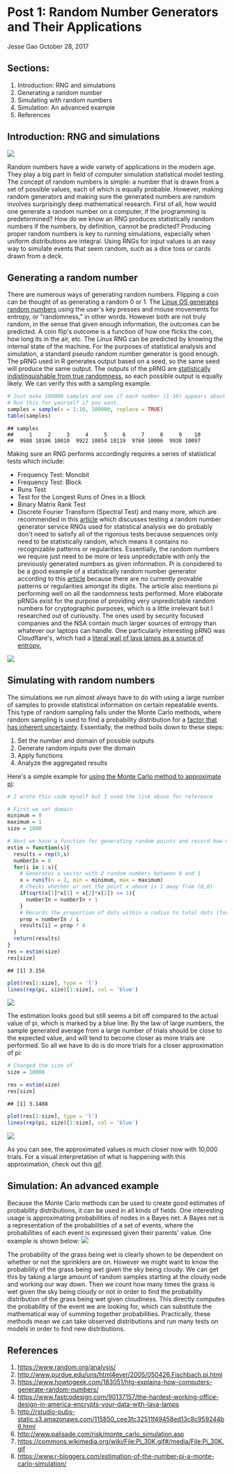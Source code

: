Post 1: Random Number Generators and Their Applications
================
Jesse Gao
October 28, 2017

**Sections:**
-------------

1.  Introduction: RNG and simulations
2.  Generating a random number
3.  Simulating with random numbers
4.  Simulation: An advanced example
5.  References

Introduction: RNG and simulations
---------------------------------

![](http://ardiri.com/blog/entries/20140901/random-dilbert.jpg)

Random numbers have a wide variety of applications in the modern age. They play a big part in field of computer simulation statistical model testing. The concept of random numbers is simple: a number that is drawn from a set of possible values, each of which is equally probable. However, making random generators and making sure the generated numbers are random involves surprisingly deep mathematical research. First of all, how would one generate a random number on a computer, if the programming is predetermined? How do we know an RNG produces statistically random numbers if the numbers, by definition, cannot be predicted? Producing proper random numbers is key to running simulations, especially when uniform distributions are integral. Using RNGs for input values is an easy way to simulate events that seem random, such as a dice toss or cards drawn from a deck.

Generating a random number
--------------------------

There are numerous ways of generating random numbers. Flipping a coin can be thought of as generating a random 0 or 1. The [Linux OS generates random numbers](https://www.howtogeek.com/183051/htg-explains-how-computers-generate-random-numbers/) using the user's key presses and mouse movements for entropy, or "randomness," in other words. However both are not truly random, in the sense that given enough information, the outcomes can be predicted. A coin flip's outcome is a function of how one flicks the coin, how long its in the air, etc. The Linux RNG can be predicted by knowing the internal state of the machine. For the purposes of statistical analysis and simulation, a standard pseudo random number generator is good enough. The pRNG used in R generates output based on a seed, so the same seed will produce the same output. The outputs of the pRNG are [statistically indistinguishable from true randomness](http://rstudio-pubs-static.s3.amazonaws.com/115850_cee3fc32511f49458ed13c8c959244b6.html), so each possible output is equally likely. We can verify this with a sampling example.

``` r
# Just make 100000 samples and see if each number (1-10) appears about the same amount of times.
# Run this for yourself if you want.
samples = sample(x = 1:10, 100000, replace = TRUE)
table(samples)
```

    ## samples
    ##     1     2     3     4     5     6     7     8     9    10 
    ##  9988 10106 10010  9922 10054 10119  9760 10006  9938 10097

Making sure an RNG performs accordingly requires a series of statistical tests which include:

-   Frequency Test: Monobit
-   Frequency Test: Block
-   Runs Test
-   Test for the Longest Runs of Ones in a Block
-   Binary Matrix Rank Test
-   Discrete Fourier Transform (Spectral Test) and many more, which are recommended in this [article](https://www.random.org/analysis/) which discusses testing a random number generator service RNGs used for statistical analysis we do probably don't need to satisfy all of the rigorous tests because sequences only need to be statistically random, which means it contains no recognizable patterns or regularities. Essentially, the random numbers we require just need to be more or less unpredictable with only the previously generated numbers as given information. Pi is considered to be a good example of a statistically random number generator according to this [article](http://www.purdue.edu/uns/html4ever/2005/050426.Fischbach.pi.html) because there are no currently provable patterns or regularities amongst its digits. The article also mentions pi performing well on all the randomness tests performed. More elaborate pRNGs exist for the purpose of providing very unpredictable random numbers for cryptographic purposes, which is a little irrelevant but I researched out of curiousity. The ones used by security focused companies and the NSA contain much larger sources of entropy than whatever our laptops can handle. One particularly interesting pRNG was Cloudflare's, which had a [literal wall of lava lamps as a source of entropy.](https://www.fastcodesign.com/90137157/the-hardest-working-office-design-in-america-encrypts-your-data-with-lava-lamps)

![](http://i.imgur.com/VZOUidy.jpg)

Simulating with random numbers
------------------------------

The simulations we run almost always have to do with using a large number of samples to provide statistical information on certain repeatable events. This type of random sampling falls under the Monte Carlo methods, where random sampling is used to find a probability distribution for a [factor that has inherent uncertainty](http://www.palisade.com/risk/monte_carlo_simulation.asp). Essentially, the method boils down to these steps:

1.  Set the number and domain of possible outputs
2.  Generate random inputs over the domain
3.  Apply functions
4.  Analyze the aggregated results

Here's a simple example for [using the Monte Carlo method to approximate pi](https://www.r-bloggers.com/estimation-of-the-number-pi-a-monte-carlo-simulation/):

``` r
# I wrote this code myself but I used the link above for reference

# First we set domain
minimum = 0
maximum = 1
size = 1000

# Next we have a function for generating random points and record how many points are within a certain radius
estim = function(s){
  results = rep(0,s)
  numberIn = 0
  for(i in 1:s){
    # Generates a vector with 2 random numbers between 0 and 1
    x = runif(n = 2, min = minimum, max = maximum)
    # Checks whether or not the point x above is 1 away from (0,0)
    if(sqrt(x[1]*x[1] + x[2]*x[2]) <= 1){
      numberIn = numberIn + 1
    }
    # Records the proportion of dots within a radius to total dots (for the plot)
    prop = numberIn / i
    results[i] = prop * 4
  }
  return(results)
}
res = estim(size)
res[size]
```

    ## [1] 3.156

``` r
plot(res[1:size], type = 'l')
lines(rep(pi, size)[1:size], col = 'blue')
```

![](post1_files/figure-markdown_github-ascii_identifiers/unnamed-chunk-2-1.png)

The estimation looks good but still seems a bit off compared to the actual value of pi, which is marked by a blue line. By the law of large numbers, the sample generated average from a large number of trials should be close to the expected value, and will tend to become closer as more trials are performed. So all we have to do is do more trials for a closer approximation of pi:

``` r
# Changed the size of 
size = 10000

res = estim(size)
res[size]
```

    ## [1] 3.1408

``` r
plot(res[1:size], type = 'l')
lines(rep(pi, size)[1:size], col = 'blue')
```

![](post1_files/figure-markdown_github-ascii_identifiers/unnamed-chunk-3-1.png)

As you can see, the approximated values is much closer now with 10,000 trials. For a visual interpretation of what is happening with this approximation, check out this [gif](https://upload.wikimedia.org/wikipedia/commons/8/84/Pi_30K.gif).

Simulation: An advanced example
-------------------------------

Because the Monte Carlo methods can be used to create good estimates of probability distributions, it can be used in all kinds of fields. One interesting usage is approximating probabilities of nodes in a Bayes net. A Bayes net is a representation of the probabilities of a set of events, where the probabilities of each event is expressed given their parents' value. One example is shown below: ![](http://www.robots.ox.ac.uk/~fwood/anglican/examples/bayes_net/bayes_net.png)

The probability of the grass being wet is clearly shown to be dependent on whether or not the sprinklers are on. However we might want to know the probability of the grass being wet given the sky being cloudy. We can get this by taking a large amount of random samples starting at the cloudy node and working our way down. Then we count how many times the grass is wet given the sky being cloudy or not in order to find the probability distribution of the grass being wet given cloudiness. This directly computes the probability of the event we are looking for, which can substitute the mathematical way of summing together probabilities. Practically, these methods mean we can take observed distributions and run many tests on models in order to find new distributions.

References
----------

1.  <https://www.random.org/analysis/>
2.  <http://www.purdue.edu/uns/html4ever/2005/050426.Fischbach.pi.html>
3.  <https://www.howtogeek.com/183051/htg-explains-how-computers-generate-random-numbers/>
4.  <https://www.fastcodesign.com/90137157/the-hardest-working-office-design-in-america-encrypts-your-data-with-lava-lamps>
5.  <http://rstudio-pubs-static.s3.amazonaws.com/115850_cee3fc32511f49458ed13c8c959244b6.html>
6.  <http://www.palisade.com/risk/monte_carlo_simulation.asp>
7.  <https://commons.wikimedia.org/wiki/File:Pi_30K.gif#/media/File:Pi_30K.gif>
8.  <https://www.r-bloggers.com/estimation-of-the-number-pi-a-monte-carlo-simulation/>
